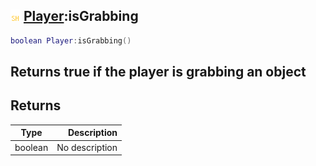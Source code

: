 ## ![shared](.gitbook/assets/shared.png) [Player](./home/Player):isGrabbing

```lua
boolean Player:isGrabbing()
```

Returns true if the player is grabbing an object
------
## Returns

| Type   | Description |
| ------ | ----------: |
| boolean | No description |

